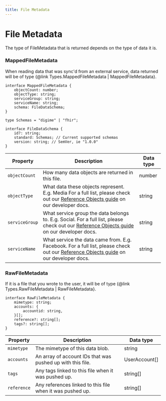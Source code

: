 ```yaml
---
title: File Metadata
---
```


# File Metadata

The type of FileMetadata that is returned depends on the type of data it is.

### MappedFileMetadata

When reading data that was sync'd from an external service, data returned will be of type {@link Types.MappedFileMetadata | MappedFileMetadata}.

```
interface MappedFileMetadata {
    objectCount: number;
    objectType: string;
    serviceGroup: string;
    serviceName: string;
    schema: FileDataSchema;
}

type Schemas = "digime" | "fhir";

interface FileDataSchema {
    id?: string;
    standard: Schemas; // Current supported schemas
    version: string; // SemVer, ie "1.0.0"
}

```

| Property       | Description                                                                                                                                                                               | Data type |
| -------------- | ----------------------------------------------------------------------------------------------------------------------------------------------------------------------------------------- | --------- |
| `objectCount`  | How many data objects are returned in this file.                                                                                                                                          | number    |
| `objectType`   | What data these objects represent. E.g. Media For a full list, please check out our [Reference Objects guide](https://developers.digi.me/reference-objects) on our developer docs.        | string    |
| `serviceGroup` | What service group the data belongs to. E.g. Social. For a full list, please check out our [Reference Objects guide](https://developers.digi.me/reference-objects) on our developer docs. | string    |
| `serviceName`  | What service the data came from. E.g. Facebook. For a full list, please check out our [Reference Objects guide](https://developers.digi.me/reference-objects) on our developer docs.      | string    |

### RawFileMetadata

If it is a file that you wrote to the user, it will be of type {@link Types.RawFileMetadata | RawFileMetadata}.

```
interface RawFileMetadata {
    mimetype: string;
    accounts: {
        accountid: string,
    }[];
    reference?: string[];
    tags?: string[];
}
```

| Property    | Description                                                | Data type     |
| ----------- | ---------------------------------------------------------- | ------------- |
| `mimetype`  | The mimetype of this data blob.                            | string        |
| `accounts`  | An array of account IDs that was pushed up with this file. | UserAccount[] |
| `tags`      | Any tags linked to this file when it was pushed up.        | string[]      |
| `reference` | Any references linked to this file when it was pushed up.  | string[]      |

